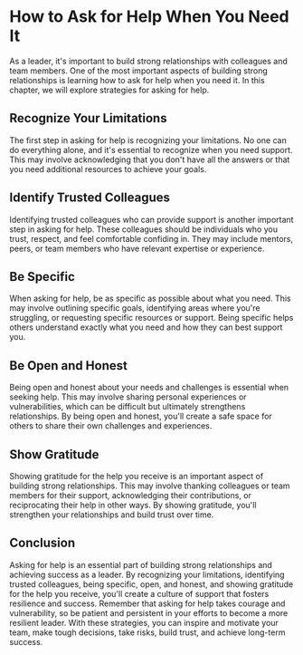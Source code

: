 How to Ask for Help When You Need It
==============================================================================

As a leader, it's important to build strong relationships with colleagues and team members. One of the most important aspects of building strong relationships is learning how to ask for help when you need it. In this chapter, we will explore strategies for asking for help.

Recognize Your Limitations
--------------------------

The first step in asking for help is recognizing your limitations. No one can do everything alone, and it's essential to recognize when you need support. This may involve acknowledging that you don't have all the answers or that you need additional resources to achieve your goals.

Identify Trusted Colleagues
---------------------------

Identifying trusted colleagues who can provide support is another important step in asking for help. These colleagues should be individuals who you trust, respect, and feel comfortable confiding in. They may include mentors, peers, or team members who have relevant expertise or experience.

Be Specific
-----------

When asking for help, be as specific as possible about what you need. This may involve outlining specific goals, identifying areas where you're struggling, or requesting specific resources or support. Being specific helps others understand exactly what you need and how they can best support you.

Be Open and Honest
------------------

Being open and honest about your needs and challenges is essential when seeking help. This may involve sharing personal experiences or vulnerabilities, which can be difficult but ultimately strengthens relationships. By being open and honest, you'll create a safe space for others to share their own challenges and experiences.

Show Gratitude
--------------

Showing gratitude for the help you receive is an important aspect of building strong relationships. This may involve thanking colleagues or team members for their support, acknowledging their contributions, or reciprocating their help in other ways. By showing gratitude, you'll strengthen your relationships and build trust over time.

Conclusion
----------

Asking for help is an essential part of building strong relationships and achieving success as a leader. By recognizing your limitations, identifying trusted colleagues, being specific, open, and honest, and showing gratitude for the help you receive, you'll create a culture of support that fosters resilience and success. Remember that asking for help takes courage and vulnerability, so be patient and persistent in your efforts to become a more resilient leader. With these strategies, you can inspire and motivate your team, make tough decisions, take risks, build trust, and achieve long-term success.
